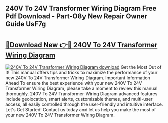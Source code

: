 ## 240V To 24V Transformer Wiring Diagram Free Pdf Download - Part-O8y New Repair Owner Guide UsF7g

# <h2><a href="http://dflqrnr.blite.top/?on=240V+To+24V+Transformer+Wiring+Diagram">🔗Download New 👉🔴 240V To 24V Transformer Wiring Diagram</a></h2>

[![240V To 24V Transformer Wiring Diagram download](https://i.imgur.com/lujVjoI.png)](http://dflqrnr.blite.top/?on=240V+To+24V+Transformer+Wiring+Diagram)
Get the Most Out of It! This manual offers tips and tricks to maximize the performance of your new 240V To 24V Transformer Wiring Diagram. Important Information Ahead To ensure the best experience with your new 240V To 24V Transformer Wiring Diagram, please take a moment to review this manual thoroughly. 240V To 24V Transformer Wiring Diagram advanced features include geolocation, smart alerts, customizable themes, and multi-user access, all easily controlled through the user-friendly and intuitive interface. Let's Get Started! Contact us today and let us help you make the most of your new 240V To 24V Transformer Wiring Diagram.
